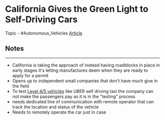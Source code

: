 # California Gives the Green Light to Self-Driving Cars
Topic - #Autonomous_Vehicles 
[Article](https://spectrum.ieee.org/california-gives-the-green-light-to-selfdriving-cars)

## Notes
---
- California is taking the approach of instead having roadblocks in place in early stages it's letting manufactures deem when they are ready to apply for a permit
- Opens up to independent small companies that don't have much give in the field
- To test [Level 4/5 vehicles](obsidian://open?vault=ATLAS&file=3.%20Resources%20%F0%9F%93%9A%2FClasses%2FLIS%204414%2FProducts%20Liability%20and%20Driverless%20Cars-%20Issues%20and%20Guiding%20Principles%20for%20Legislation) like UBER self driving taxi the company can not make the passengers pay as it is in the "testing" process
- needs dedicated line of communication with remote operator that can track the location and status of the vehicle 
- Needs to remotely operate the car just in case